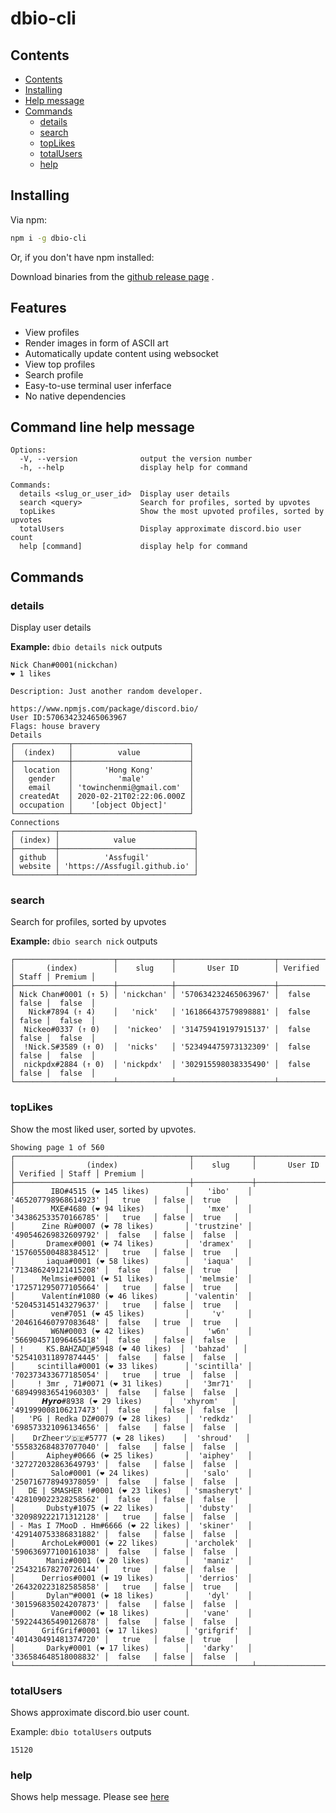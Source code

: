 # dbio-cli
## Contents

- [Contents](#Contents)
- [Installing](#Installing)
- [Help message](#command-line-help-message)
- [Commands](#Commands)
  - [details](#details)
  - [search](#search)
  - [topLikes](#topLikes)
  - [totalUsers](#totalUsers)
  - [help](#help)

## Installing

Via npm:

```bash
npm i -g dbio-cli
```
Or, if you don't have npm installed:

Download binaries from the [github release page](https://github.com/Assfugil/dbio-cli/releases/tag/latest) .
## Features
- View profiles
- Render images in form of ASCII art
- Automatically update content using websocket
- View top profiles
- Search profile
- Easy-to-use terminal user inferface
- No native dependencies
## Command line help message

```
Options:
  -V, --version              output the version number
  -h, --help                 display help for command

Commands:
  details <slug_or_user_id>  Display user details
  search <query>             Search for profiles, sorted by upvotes
  topLikes                   Show the most upvoted profiles, sorted by upvotes
  totalUsers                 Display approximate discord.bio user count
  help [command]             display help for command
```
## Commands
### details
Display user details

**Example:** `dbio details nick` outputs

```xl
Nick Chan#0001(nickchan)
❤️ 1 likes

Description: Just another random developer.

https://www.npmjs.com/package/discord.bio/
User ID:570634232465063967
Flags: house bravery
Details
┌────────────┬──────────────────────────┐
│  (index)   │          value           │
├────────────┼──────────────────────────┤
│  location  │       'Hong Kong'        │
│   gender   │          'male'          │
│   email    │ 'towinchenmi@gmail.com'  │
│ createdAt  │ 2020-02-21T02:22:06.000Z │
│ occupation │    '[object Object]'     │
└────────────┴──────────────────────────┘
Connections
┌─────────┬──────────────────────────────┐
│ (index) │            value             │
├─────────┼──────────────────────────────┤
│ github  │          'Assfugil'          │
│ website │ 'https://Assfugil.github.io' │
└─────────┴──────────────────────────────┘

```

### search

Search for profiles, sorted by upvotes

**Example:** `dbio search nick` outputs

```
┌──────────────────────┬────────────┬──────────────────────┬──────────┬───────┬─────────┐
│       (index)        │    slug    │       User ID        │ Verified │ Staff │ Premium │
├──────────────────────┼────────────┼──────────────────────┼──────────┼───────┼─────────┤
│ Nick Chan#0001 (↑ 5) │ 'nickchan' │ '570634232465063967' │  false   │ false │  false  │
│   Nick#7894 (↑ 4)    │   'nick'   │ '161866437579898881' │  false   │ false │  false  │
│  Nickeo#0337 (↑ 0)   │  'nickeo'  │ '314759419197915137' │  false   │ false │  false  │
│  !Nick.S#3589 (↑ 0)  │  'nicks'   │ '523494475973132309' │  false   │ false │  false  │
│  nickpdx#2884 (↑ 0)  │ 'nickpdx'  │ '302915598038335490' │  false   │ false │  false  │
└──────────────────────┴────────────┴──────────────────────┴──────────┴───────┴─────────┘
```

### topLikes

Show the most liked user, sorted by upvotes.

```
Showing page 1 of 560
┌───────────────────────────────────────┬─────────────┬──────────────────────┬──────────┬───────┬─────────┐
│                (index)                │    slug     │       User ID        │ Verified │ Staff │ Premium │
├───────────────────────────────────────┼─────────────┼──────────────────────┼──────────┼───────┼─────────┤
│        IBO#4515 (❤️ 145 likes)        │    'ibo'    │ '465207798968614923' │   true   │ false │  true   │
│        MXE#4680 (❤️ 94 likes)         │    'mxe'    │ '343862533570166785' │   true   │ false │  true   │
│      Zine Rù#0007 (❤️ 78 likes)       │ 'trustzine' │ '490546269832609792' │  false   │ false │  false  │
│       Dramex#0001 (❤️ 74 likes)       │  'dramex'   │ '157605500488384512' │   true   │ false │  true   │
│       iaqua#0001 (❤️ 58 likes)        │   'iaqua'   │ '713486249121415208' │  false   │ false │  true   │
│      Melmsie#0001 (❤️ 51 likes)       │  'melmsie'  │ '172571295077105664' │   true   │ false │  true   │
│      Valentín#1080 (❤️ 46 likes)      │ 'valentin'  │ '520453145143279637' │   true   │ false │  true   │
│        ven#7051 (❤️ 45 likes)         │     'v'     │ '204616460797083648' │  false   │ true  │  true   │
│        W6N#0003 (❤️ 42 likes)         │    'w6n'    │ '566904571096465418' │  false   │ false │  false  │
│ !     KS.BAHZAD🚬#5948 (❤️ 40 likes)  │  'bahzad'   │ '525410311897874445' │  false   │ false │  false  │
│     scintilla#0001 (❤️ 33 likes)      │ 'scintilla' │ '702373433677185054' │   true   │ true  │  false  │
│     ! 3mr , 71#0071 (❤️ 31 likes)     │   '3mr71'   │ '689499836541960303' │  false   │ false │  false  │
│      𝙃𝙮𝙧𝙤#8938 (❤️ 29 likes)      │  'xhyrom'   │ '491999008106217473' │  false   │ false │  false  │
│   'PG | Redka DZ#0079 (❤️ 28 likes)   │  'redkdz'   │ '698573321096134656' │  false   │ false │  false  │
│    DrZheerツ🇩🇪#5777 (❤️ 28 likes)    │  'shroud'   │ '555832684837077040' │  false   │ false │  false  │
│       Aiphey#0666 (❤️ 25 likes)       │  'aiphey'   │ '327272032863649793' │  false   │ false │  false  │
│        Salo#0001 (❤️ 24 likes)        │   'salo'    │ '250716778949378059' │  false   │ false │  false  │
│   DE | SMASHER !#0001 (❤️ 23 likes)   │ 'smasheryt' │ '428109022328258562' │  false   │ false │  false  │
│       Dubsty#1075 (❤️ 22 likes)       │  'dubsty'   │ '320989222171312128' │   true   │ false │  false  │
│ - Mas I 7MooD . Hm#6666 (❤️ 22 likes) │  'skiner'   │ '429140753386831882' │  false   │ false │  false  │
│      ArchoLek#0001 (❤️ 22 likes)      │ 'archolek'  │ '590636977100161038' │  false   │ false │  false  │
│       Maniz#0001 (❤️ 20 likes)        │   'maniz'   │ '254321678270726144' │   true   │ false │  false  │
│      Derrios#0001 (❤️ 19 likes)       │  'derrios'  │ '264320223182585858' │   true   │ false │  true   │
│       Dylan™#0001 (❤️ 18 likes)       │    'dyl'    │ '301596835024207873' │  false   │ false │  false  │
│        Vane#0002 (❤️ 18 likes)        │   'vane'    │ '592244365490126878' │  false   │ false │  false  │
│      GrifGrif#0001 (❤️ 17 likes)      │ 'grifgrif'  │ '401430491481374720' │   true   │ false │  true   │
│       Darky#0001 (❤️ 17 likes)        │   'darky'   │ '336584648518008832' │  false   │ false │  false  │
└───────────────────────────────────────┴─────────────┴──────────────────────┴──────────┴───────┴─────────┘
```

### totalUsers
Shows approximate discord.bio user count.

Example: `dbio totalUsers` outputs

```
15120
```
### help
Shows help message. Please see [here](#command-line-help-message)
